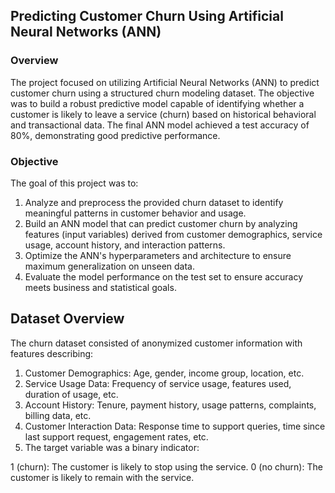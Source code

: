 ## Predicting Customer Churn Using Artificial Neural Networks (ANN)
### Overview
The project focused on utilizing Artificial Neural Networks (ANN) to predict customer churn using a structured churn modeling dataset. The objective was to build a robust predictive model capable of identifying whether a customer is likely to leave a service (churn) based on historical behavioral and transactional data. The final ANN model achieved a test accuracy of 80%, demonstrating good predictive performance.
### Objective
The goal of this project was to:
1. Analyze and preprocess the provided churn dataset to identify meaningful patterns in customer behavior and usage.
2. Build an ANN model that can predict customer churn by analyzing features (input variables) derived from customer demographics, service usage, account history, and interaction patterns.
3. Optimize the ANN's hyperparameters and architecture to ensure maximum generalization on unseen data.
4. Evaluate the model performance on the test set to ensure accuracy meets business and statistical goals.
## Dataset Overview
The churn dataset consisted of anonymized customer information with features describing:
1. Customer Demographics: Age, gender, income group, location, etc.
2. Service Usage Data: Frequency of service usage, features used, duration of usage, etc.
3. Account History: Tenure, payment history, usage patterns, complaints, billing data, etc.
4. Customer Interaction Data: Response time to support queries, time since last support request, engagement rates, etc.
5. The target variable was a binary indicator:
   
1 (churn): The customer is likely to stop using the service.
0 (no churn): The customer is likely to remain with the service.


